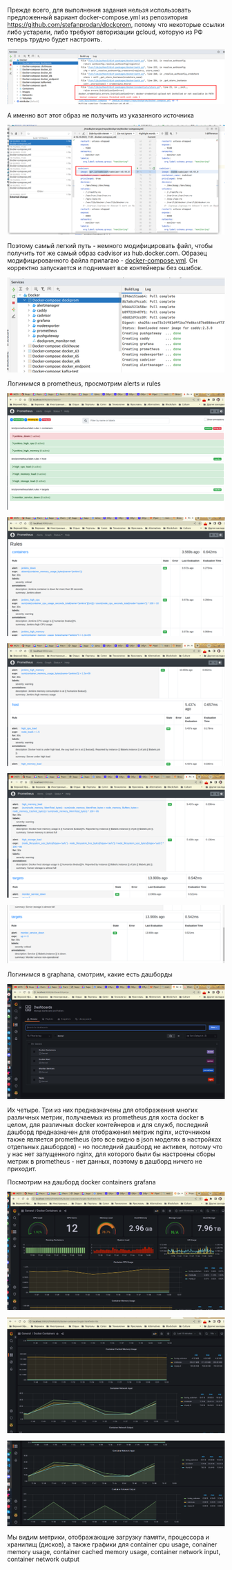 Прежде всего, для выполнения задания нельзя использовать предложенный вариант docker-compose.yml из репозитория https://github.com/stefanprodan/dockprom, потому что некоторые ссылки либо устарели, либо требуют авторизации gcloud, которую из РФ теперь трудно будет настроить. 

![img.png](img.png)

А именно вот этот образ не получить из указанного источника

![img_11.png](img_11.png)

Поэтому самый легкий путь - немного модифицировать файл, чтобы получить тот же самый образ cadvisor из hub.docker.com. Образец модифицированного файла прилагаю - [docker-compose.yml](docker-compose.yml). Он корректно запускается и поднимает все контейнеры без ошибок.

![img_1.png](img_1.png)

Логинимся в prometheus, просмотрим alerts и rules

![img_2.png](img_2.png)

![img_3.png](img_3.png)

![img_4.png](img_4.png)

![img_5.png](img_5.png)

![img_6.png](img_6.png)

Логинимся в graphana, смотрим, какие есть дашборды

![img_7.png](img_7.png)

Их четыре. Три из них предназначены для отображения многих различных метрик, получаемых из prometheus для хоста docker в целом, для различных docker контейнеров и для служб, последний дашборд предназначен для отображения метрик nginx, источником также является prometheus (это все видно в json моделях в настройках отдельных дашбордов) - но последний дашборд не активен, потому что у нас нет запущенного nginx, для которого были бы настроены сборы метрик в prometheus - нет данных, поэтому в дашборд ничего не приходит.

Посмотрим на дашборд docker containers grafana

![img_8.png](img_8.png)

![img_9.png](img_9.png)

![img_10.png](img_10.png)

Мы видим метрики, отображающие загрузку памяти, процессора и хранилищ (дисков), а также графики для container cpu usage, conainer memory usage, container cached memory usage, container network input, container network output